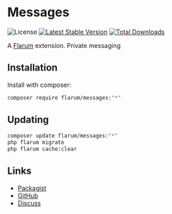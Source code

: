 # Messages

![License](https://img.shields.io/badge/license-MIT-blue.svg) [![Latest Stable Version](https://img.shields.io/packagist/v/flarum/messages.svg)](https://packagist.org/packages/flarum/messages) [![Total Downloads](https://img.shields.io/packagist/dt/flarum/messages.svg)](https://packagist.org/packages/flarum/messages)

A [Flarum](https://flarum.org) extension. Private messaging 

## Installation

Install with composer:

```sh
composer require flarum/messages:"*"
```

## Updating

```sh
composer update flarum/messages:"*"
php flarum migrate
php flarum cache:clear
```

## Links

- [Packagist](https://packagist.org/packages/flarum/messages)
- [GitHub](https://github.com/flarum/messages)
- [Discuss](https://discuss.flarum.org/d/PUT_DISCUSS_SLUG_HERE)
